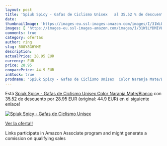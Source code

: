 ```yaml
---
layout: post
title: 'Spiuk Spicy - Gafas de Ciclismo Unisex   al 35.52 % de descuento'
date: 
thumbnailImage: 'https://images-eu.ssl-images-amazon.com/images/I/31WiLYDMIVL._SL200_.jpg'
images: [ 'https://images-eu.ssl-images-amazon.com/images/I/31WiLYDMIVL._SL200_.jpg' ]
comments: true
category: ofertas
author: ring
slug: B00Y8GHYME
description:
actualPrice: 28.95 EUR
currency: EUR
price: 28.95
comparePrice: 44.9 EUR
inStock: true
prodname: 'Spiuk Spicy - Gafas de Ciclismo Unisex  Color Naranja Mate/Blanco'
---
```


Está [Spiuk Spicy - Gafas de Ciclismo Unisex  Color Naranja Mate/Blanco](https://www.amazon.es/dp/B00Y8GHYME/?tag=tolees-21) con 35.52 de descuento por 28.95 EUR (original: 44.9 EUR) en el siguiente enlace!

[![Spiuk Spicy - Gafas de Ciclismo Unisex  ](https://images-eu.ssl-images-amazon.com/images/I/31WiLYDMIVL._SL200_.jpg)](https://www.amazon.es/dp/B00Y8GHYME/?tag=tolees-21)

[Ver la oferta!!](https://www.amazon.es/dp/B00Y8GHYME/?tag=tolees-21)

Links participate in Amazon Associate program and might generate a comission on qualifying sales


